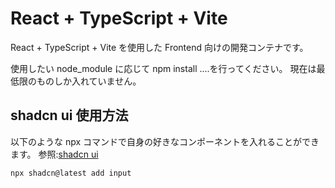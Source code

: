# React + TypeScript + Vite

React + TypeScript + Vite を使用した Frontend 向けの開発コンテナです。

使用したい node_module に応じて npm install ....を行ってください。
現在は最低限のものしか入れていません。

## shadcn ui 使用方法

以下のような npx コマンドで自身の好きなコンポーネントを入れることができます。
参照:[shadcn ui](https://ui.shadcn.com/docs/installation/vite)

```js
npx shadcn@latest add input
```

